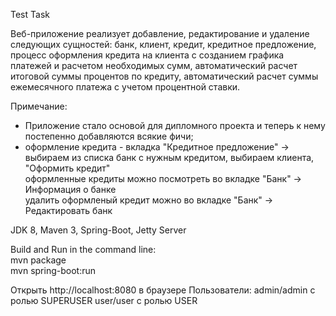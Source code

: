 Test Task




Веб-приложение реализует добавление, редактирование и удаление следующих сущностей: банк, клиент, кредит, кредитное предложение, процесс оформления кредита на клиента с созданием графика платежей и расчетом
необходимых сумм, автоматический расчет итоговой суммы процентов по кредиту, автоматический расчет суммы ежемесячного платежа с учетом процентной ставки.


Примечание:<br>
- Приложение стало основой для дипломного проекта и теперь к нему постепенно добавляются всякие фичи;
- оформление кредита - вкладка "Кредитное предложение" -> выбираем из списка банк с нужным кредитом, выбираем клиента, "Оформить кредит"<br>
оформленные кредиты можно посмотреть во вкладке "Банк" -> Информация о банке<br>
удалить оформленый кредит можно во вкладке "Банк" -> Редактировать банк


JDK 8, Maven 3, Spring-Boot, Jetty Server

Build and Run in the command line:<br>
mvn package<br>
mvn spring-boot:run

Открыть http://localhost:8080 в браузере
Пользователи:   admin/admin c ролью SUPERUSER
                user/user c ролью USER


